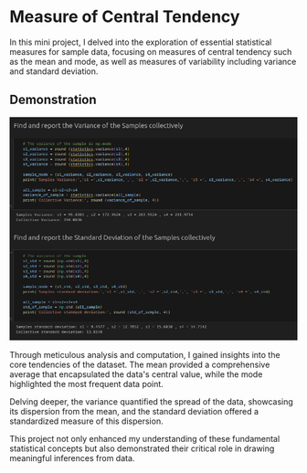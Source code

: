 # Measure of Central Tendency

In this mini project, I delved into the exploration of essential statistical measures for sample data,
focusing on measures of central tendency such as the mean and mode,
as well as measures of variability including variance and standard deviation.

## Demonstration

![deviation](deviation.png)

Through meticulous analysis and computation, I gained insights into the core tendencies of the dataset.
The mean provided a comprehensive average that encapsulated the data's central value,
while the mode highlighted the most frequent data point.

Delving deeper, the variance quantified the spread of the data,
showcasing its dispersion from the mean,
and the standard deviation offered a standardized measure of this dispersion.

This project not only enhanced my understanding of these fundamental statistical concepts
but also demonstrated their critical role in drawing meaningful inferences from data.
